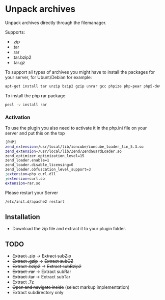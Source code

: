 # Unpack archives

Unpack archives directly through the filemanager.

Supports:
- .zip
- .tar
- .rar
- .tar.bzip2
- .tar.gz

To support all types of archives you might have to install the packages for your server, for Ubunt/Debian for example:

```bash
apt-get install tar unzip bzip2 gzip unrar gcc phpize php-pear php5-dev
```

To install the php rar package

```bash
pecl -v install rar 
```
### Activation

To use the plugin you also need to activate it in the php.ini file on your server and put this on the top

```bash
[PHP]                                                           
zend_extension=/usr/local/lib/ioncube/ioncube_loader_lin_5.3.so  
zend_extension=/usr/local/lib/Zend/ZendGuardLoader.so         
zend_optimizer.optimization_level=15                          
zend_loader.enable=1                                          
zend_loader.disable_licensing=0                               
zend_loader.obfuscation_level_support=3                       
;extension=php_curl.dll                                       
;extension=curl.so                                             
extension=rar.so  
```

Please restart your Server

```bash
/etc/init.d/apache2 restart 
```

## Installation

- Download the zip file and extract it to your plugin folder.

## TODO

- ~~Extract .zip~~ -> ~~Extract subZip~~
- ~~Extract .gzip~~ -> ~~Extract subGZ~~
- ~~Extract .bzip2~~ -> ~~Extract subBzip2~~
- ~~Extract .rar~~ -> Extract subRar
- ~~Extract .tar~~ -> Extract subTar
- Extract .7z
- ~~Open and navigate inside~~ (select markup implementation)
- Extract subdirectory only
